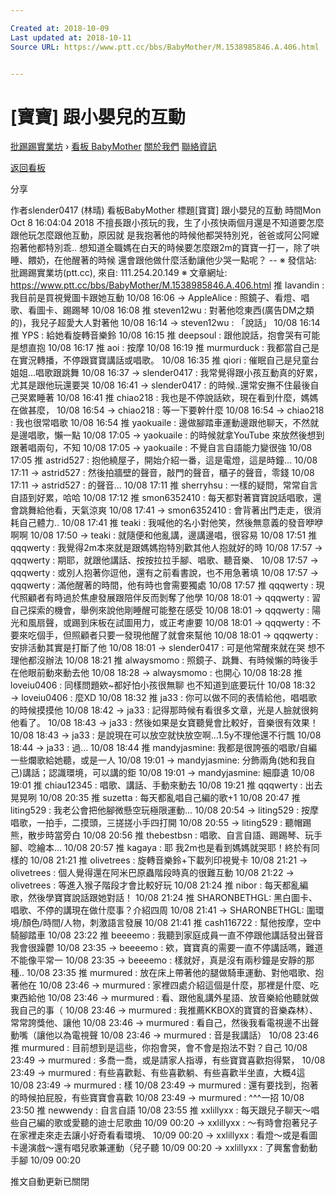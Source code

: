 ```yaml
---

Created at: 2018-10-09
Last updated at: 2018-10-11
Source URL: https://www.ptt.cc/bbs/BabyMother/M.1538985846.A.406.html


---
```


# [寶寶] 跟小嬰兒的互動


[批踢踢實業坊](https://www.ptt.cc/bbs/) › [看板 BabyMother](https://www.ptt.cc/bbs/BabyMother/index.html) [關於我們](https://www.ptt.cc/about.html) [聯絡資訊](https://www.ptt.cc/contact.html)

[返回看板](https://www.ptt.cc/bbs/BabyMother/index.html)

分享

作者slender0417 (林晴)
看板BabyMother
標題\[寶寶\] 跟小嬰兒的互動
時間Mon Oct 8 16:04:04 2018
不擅長跟小孩玩的我，生了小孩快兩個月還是不知道要怎麼跟他玩怎麼跟他互動，原因就 是我抱著他的時候他都哭特別兇，爸爸或阿公阿嬤抱著他都特別乖.. 想知道全職媽在白天的時候要怎麼跟2m的寶寶一打一，除了哄睡、餵奶，在他醒著的時候 還會跟他做什麼活動讓他少哭一點呢？ -- ※ 發信站: 批踢踢實業坊(ptt.cc), 來自: 111.254.20.149 ※ 文章網址: <https://www.ptt.cc/bbs/BabyMother/M.1538985846.A.406.html>
推 lavandin : 我目前是買視覺圖卡跟她互動 10/08 16:06
→ AppleAlice : 照鏡子、看燈、唱歌、看圖卡、踢踢琴 10/08 16:08
推 steven12wu : 對著他唸東西(廣告DM之類的)，我兒子超愛大人對著他 10/08 16:14
→ steven12wu : 「說話」 10/08 16:14
推 YPS : 給她看旋轉音樂鈴 10/08 16:15
推 deepsoul : 跟他說話，抱會哭有可能是想直抱 10/08 16:17
推 aoi : 按摩 10/08 16:19
推 murmurduck : 我都當自己是在實況轉播，不停跟寶寶講話或唱歌。 10/08 16:35
推 qiori : 催眠自己是兒童台姐姐...唱歌跟跳舞 10/08 16:37
→ slender0417 : 我常覺得跟小孩互動真的好累，尤其是跟他玩還要哭 10/08 16:41
→ slender0417 : 的時候..還常安撫不住最後自己哭累睡著 10/08 16:41
推 chiao218 : 我也是不停說話欸，現在看到什麼，媽媽在做甚麼， 10/08 16:54
→ chiao218 : 等一下要幹什麼 10/08 16:54
→ chiao218 : 我也很常唱歌 10/08 16:54
推 yaokuaile : 邊做腳踏車運動邊跟他聊天，不然就是邊唱歌，懶一點 10/08 17:05
→ yaokuaile : 的時候就拿YouTube 來放然後想到跟著唱兩句，不知 10/08 17:05
→ yaokuaile : 不覺自言自語能力變很強 10/08 17:05
推 astrid527 : 抱他繞屋子，開始介紹一番，這是電燈，這是時鐘... 10/08 17:11
→ astrid527 : 然後拍牆壁的聲音，敲門的聲音，櫃子的聲音，零錢 10/08 17:11
→ astrid527 : 的聲音... 10/08 17:11
推 sherryhsu : 一樣的疑問，常常自言自語到好累，哈哈 10/08 17:12
推 smon6352410 : 每天都對著寶寶說話唱歌，還會跳舞給他看，天氣涼爽 10/08 17:41
→ smon6352410 : 會背著出門走走，很消耗自己體力.. 10/08 17:41
推 teaki : 我喊他的名小對他笑，然後無意義的發音咿咿啊啊 10/08 17:50
→ teaki : 就隨便和他亂講，邊講邊唱，很容易 10/08 17:51
推 qqqwerty : 我覺得2m本來就是跟媽媽抱特別歡其他人抱就好的時 10/08 17:57
→ qqqwerty : 期耶，就跟他講話、按按拉拉手腳、唱歌、聽音樂、 10/08 17:57
→ qqqwerty : 或別人抱著你逗他，還有之前看書說，也不用急著填 10/08 17:57
→ qqqwerty : 滿他醒著的時間，他有時也會需要獨處 10/08 17:57
推 qqqwerty : 現代照顧者有時過於焦慮發展跟陪伴反而剝奪了他學 10/08 18:01
→ qqqwerty : 習自己探索的機會，舉例來說他剛睡醒可能整在感受 10/08 18:01
→ qqqwerty : 陽光和風扇聲，或踢到床板在試圖用力，或正考慮要 10/08 18:01
→ qqqwerty : 不要來吃個手，但照顧者只要一發現他醒了就會來幫他 10/08 18:01
→ qqqwerty : 安排活動其實是打斷了他 10/08 18:01
→ slender0417 : 可是他常醒來就在哭 想不理他都沒辦法 10/08 18:21
推 alwaysmomo : 照鏡子、跳舞、有時候懶的時後手在他眼前動來動去他 10/08 18:28
→ alwaysmomo : 也開心 10/08 18:28
推 loveiu0406 : 同樣問題欸~都好怕小孩很無聊 也不知道到底要玩什 10/08 18:32
→ loveiu0406 : 麼XD 10/08 18:32
推 ja33 : 你可以做不同的表情給他，唱唱歌的時候摸摸他 10/08 18:42
→ ja33 : 記得那時候有看很多文章，光是人臉就很夠他看了。 10/08 18:43
→ ja33 : 然後如果是女寶聽覺會比較好，音樂很有效果！ 10/08 18:43
→ ja33 : 是說現在可以放空就快放空啊...1.5y不理他還不行飄 10/08 18:44
→ ja33 : 過... 10/08 18:44
推 mandyjasmine: 我都是很誇張的唱歌/自編一些爛歌給她聽，或是一人 10/08 19:01
→ mandyjasmine: 分飾兩角(她和我自己)講話；認識環境，可以講的鉅 10/08 19:01
→ mandyjasmine: 細靡遺 10/08 19:01
推 chiau12345 : 唱歌、講話、手動來動去 10/08 19:21
推 qqqwerty : 出去晃晃咧 10/08 20:35
推 suzetta : 每天都亂唱自己編的歌+1 10/08 20:47
推 liting529 : 我老公會把他腳微懸空玩極限運動... 10/08 20:54
→ liting529 : 按摩唱歌，一拍手，二摸頭，三搓搓小手四打開 10/08 20:55
→ liting529 : 聽帽踢熊，散步時當旁白 10/08 20:56
推 thebestbsn : 唱歌、自言自語、踢踢琴、玩手腳、唸繪本... 10/08 20:57
推 kagaya : 耶 我2m也是看到媽媽就哭耶！終於有同樣的 10/08 21:21
推 olivetrees : 旋轉音樂鈴+下載列印視覺卡 10/08 21:21
→ olivetrees : 個人覺得還在阿米巴原蟲階段時真的很難互動 10/08 21:22
→ olivetrees : 等進入猴子階段才會比較好玩 10/08 21:24
推 nibor : 每天都亂編歌，然後學寶寶說話跟她對話！ 10/08 21:24
推 SHARONBETHGL: 黑白圖卡、唱歌、不停的講現在做什麼事？介紹四周 10/08 21:41
→ SHARONBETHGL: 圍環境/顏色/時間/人物，刺激語言發展 10/08 21:41
推 cash116722 : 幫他按摩，空中騎腳踏車 10/08 23:22
推 beeeemo : 我聽到家庭成員一直不停跟他講話發出聲音我會很躁鬱 10/08 23:35
→ beeeemo : 欸，寶寶真的需要一直不停講話嗎，難道不能像平常一 10/08 23:35
→ beeeemo : 樣就好，真是沒有兩秒鐘是安靜的那種.. 10/08 23:35
推 murmured : 放在床上帶著他的腿做騎車運動、對他唱歌、抱著他在 10/08 23:46
→ murmured : 家裡四處介紹這個是什麼，那裡是什麼、吃東西給他 10/08 23:46
→ murmured : 看、跟他亂講外星語、放音樂給他聽就做我自己的事（ 10/08 23:46
→ murmured : 我推薦KKBOX的寶寶的音樂森林）、常常誇獎他、讓他 10/08 23:46
→ murmured : 看自己，然後我看電視邊不出聲動嘴（讓他以為電視聲 10/08 23:46
→ murmured : 音是我講話） 10/08 23:46
推 murmured : 目前想到是這些，你抱會哭，會不會是抱法不對？自己 10/08 23:49
→ murmured : 多喬一喬，或是請家人指導，有些寶寶喜歡抱得緊， 10/08 23:49
→ murmured : 有些喜歡鬆、有些喜歡躺、有些喜歡半坐直，大概4這 10/08 23:49
→ murmured : 樣 10/08 23:49
→ murmured : 還有要找到，抱著的時候拍屁股，有些寶寶會喜歡 10/08 23:49
→ murmured : ^^^一招 10/08 23:50
推 newwendy : 自言自語 10/08 23:55
推 xxlillyxx : 每天跟兒子聊天～唱些自己編的歌或愛聽的迪士尼歌曲 10/09 00:20
→ xxlillyxx : ～有時會抱著兒子在家裡走來走去讓小好奇看看環境、 10/09 00:20
→ xxlillyxx : 看燈～或是看圖卡邊演戲～還有唱兒歌兼運動（兒子聽 10/09 00:20
→ xxlillyxx : 了興奮會動動手腳 10/09 00:20

推文自動更新已關閉

